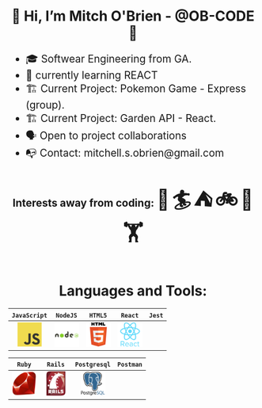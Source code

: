 <h1 align="center"> 👋 Hi, I’m Mitch O'Brien - @OB-CODE 👋</h1>

<ul style="font-size: 1.3rem;">
  <li>&#127891; Softwear Engineering from GA.</li>
  <li>&#128214;	currently learning REACT</li>
  <li>&#127959;	Current Project: Pokemon Game - Express (group).</li>
  <li>&#127959;	Current Project: Garden API - React.</li>
  <li>&#128483; Open to project collaborations</li>
  <li>&#128237; Contact: mitchell.s.obrien@gmail.com</li>
</ul>

<h2 style="text-align: center;">Interests away from coding:
  <span style="font-size:40px">&#128054;</span> 
  <span style="font-size:40px">&#127940;</span> 
  <span style="font-size:40px">&#9978;</span> 
  <span style="font-size:40px">&#128690;</span> 
  <span style="font-size:40px">&#127754;</span> 
  <span style="font-size:40px">&#127947;</span> 
</h2>

<h1 align="center" style="gap:10px; padding-top: 20px;">Languages and Tools:</h2>


| `JavaScript` | `NodeJS` | `HTML5` | `React` | `Jest` |
| :---: | :---: | :---: | :---: |  :---: |
| <img style="width: 50px;" src="https://raw.githubusercontent.com/devicons/devicon/master/icons/javascript/javascript-original.svg" alt=""> | <img style="width: 50px;" src="https://raw.githubusercontent.com/devicons/devicon/master/icons/nodejs/nodejs-original-wordmark.svg" alt=""> | <img style="width: 50px;" src="https://raw.githubusercontent.com/devicons/devicon/master/icons/html5/html5-original-wordmark.svg" alt=""> | <img style="width: 50px;" src="https://raw.githubusercontent.com/devicons/devicon/master/icons/react/react-original-wordmark.svg" alt=""> | <img style="width: 50px;" src="https://camo.githubusercontent.com/ce0a32825268b09cd5e0fc7c2a09c587a708491427cb794cade8f1866f7284c6/68747470733a2f2f7777772e766563746f726c6f676f2e7a6f6e652f6c6f676f732f6a6573746a73696f2f6a6573746a73696f2d69636f6e2e737667" alt="">  |



|  `Ruby` | `Rails` | `Postgresql` | `Postman` |
| :---: | :---: | :---: | :---: |
|  <img style="width: 50px;" src="https://raw.githubusercontent.com/devicons/devicon/master/icons/ruby/ruby-original.svg" alt=""> | <img style="width: 50px;" src="https://raw.githubusercontent.com/devicons/devicon/master/icons/rails/rails-original-wordmark.svg" alt=""> | <img style="width: 50px;" src="https://raw.githubusercontent.com/devicons/devicon/master/icons/postgresql/postgresql-original-wordmark.svg" alt="">  | <img style="width: 50px;" src="https://camo.githubusercontent.com/93b32389bf746009ca2370de7fe06c3b5146f4c99d99df65994f9ced0ba41685/68747470733a2f2f7777772e766563746f726c6f676f2e7a6f6e652f6c6f676f732f676574706f73746d616e2f676574706f73746d616e2d69636f6e2e737667" alt=""> | 
 




  
<!---
OB-CODE/OB-CODE is a ✨ special ✨ repository because its `README.md` (this file) appears on your GitHub profile.
You can click the Preview link to take a look at your changes.
--->
